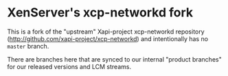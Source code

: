 # XenServer's xcp-networkd fork

This is a fork of the "upstream" Xapi-project xcp-networkd repository
(http://github.com/xapi-project/xcp-networkd) and intentionally has no `master`
branch.

There are branches here that are synced to our internal "product branches" for
our released versions and LCM streams.
